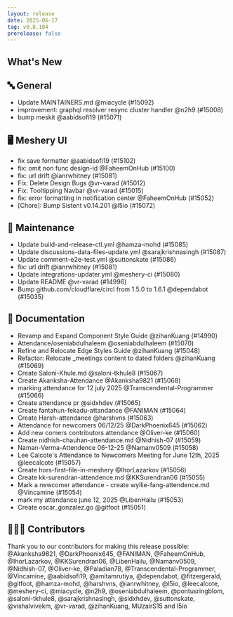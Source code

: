 ```yaml
---
layout: release
date: 2025-06-17
tag: v0.8.104
prerelease: false
---
```


## What's New
## 🔤 General
- Update MAINTAINERS.md @miacycle (#15092)
- improvement: graphql resolver resync cluster handler @n2h9 (#15008)
- bump meskit @aabidsofi19 (#15071)

## 🖥 Meshery UI

- fix save formatter @aabidsofi19 (#15102)
- fix: omit non func design-id @FaheemOnHub (#15100)
- fix: url drift @ianrwhitney (#15081)
- Fix: Delete Design Bugs @vr-varad (#15012)
- Fix: Tooltipping Navbar @vr-varad (#15015)
- fix: error formatting in notification center @FaheemOnHub (#15052)
- \[Chore\]: Bump Sistent v0.14.201 @l5io (#15072)

## 🧰 Maintenance

- Update build-and-release-ctl.yml @hamza-mohd (#15085)
- Update discussions-data-files-update.yml @sarajkrishnasingh (#15087)
- Update comment-e2e-test.yml @suttonskate (#15086)
- fix: url drift @ianrwhitney (#15081)
- Update integrations-updater.yml @meshery-ci (#15080)
- Update README @vr-varad (#14996)
- Bump github.com/cloudflare/circl from 1.5.0 to 1.6.1 @dependabot (#15035)

## 📖 Documentation

- Revamp and Expand Component Style Guide @zihanKuang (#14990)
- Attendance/oseniabdulhaleem @oseniabdulhaleem (#15070)
- Refine and Relocate Edge Styles Guide @zihanKuang (#15048)
- Refactor: Relocate _meetings content to dated folders @zihanKuang (#15069)
- Create Saloni-Khule.md @saloni-tkhule8 (#15067)
- Create Akanksha-Attendance @Akanksha9821 (#15068)
- marking attendance for 12 july 2025 @Transcendental-Programmer (#15066)
- Create attendance pr @sidxhdev (#15065)
- Create fantahun-fekadu-attandance @FANIMAN (#15064)
- Create Harsh-attendance @harshvns (#15063)
- Attendance for newcomers 06/12/25 @DarkPhoenix645 (#15062)
- Add new comers contributors attendance @Oliver-ke (#15060)
- Create nidhish-chauhan-attendance.md @Nidhish-07 (#15059)
- Naman-Verma-Attendence 06-12-25 @Namanv0509 (#15058)
- Lee Calcote's Attendance to Newcomers Meeting for June 12th, 2025 @leecalcote (#15057)
- Create hors-first-file-in-meshery @IhorLazarkov (#15056)
- Create kk-surendran-attendence.md @KKSurendran06 (#15055)
- Mark a newcomer attendance - create wyllie-fang-attendence.md @Vincamine (#15054)
- mark my attendance june 12, 2025 @LibenHailu (#15053)
- Create oscar_gonzalez.go @gitfoot (#15051)

## 👨🏽‍💻 Contributors

Thank you to our contributors for making this release possible:
@Akanksha9821, @DarkPhoenix645, @FANIMAN, @FaheemOnHub, @IhorLazarkov, @KKSurendran06, @LibenHailu, @Namanv0509, @Nidhish-07, @Oliver-ke, @Paladian78, @Transcendental-Programmer, @Vincamine, @aabidsofi19, @amitamrutiya, @dependabot, @fitzergerald, @gitfoot, @hamza-mohd, @harshvns, @ianrwhitney, @l5io, @leecalcote, @meshery-ci, @miacycle, @n2h9, @oseniabdulhaleem, @pontusringblom, @saloni-tkhule8, @sarajkrishnasingh, @sidxhdev, @suttonskate, @vishalvivekm, @vr-varad, @zihanKuang, MUzairS15 and l5io

